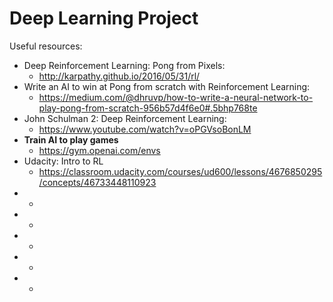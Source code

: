 # Deep Learning Project
Useful resources:
* Deep Reinforcement Learning: Pong from Pixels: 
  * http://karpathy.github.io/2016/05/31/rl/
* Write an AI to win at Pong from scratch with Reinforcement Learning: 
  * https://medium.com/@dhruvp/how-to-write-a-neural-network-to-play-pong-from-scratch-956b57d4f6e0#.5bhp768te
* John Schulman 2: Deep Reinforcement Learning:
  * https://www.youtube.com/watch?v=oPGVsoBonLM
* __Train AI to play games__
  * https://gym.openai.com/envs
* Udacity: Intro to RL
  * https://classroom.udacity.com/courses/ud600/lessons/4676850295/concepts/46733448110923
* 
  * 
* 
  * 
* 
  * 
* 
  * 
* 
  * 
